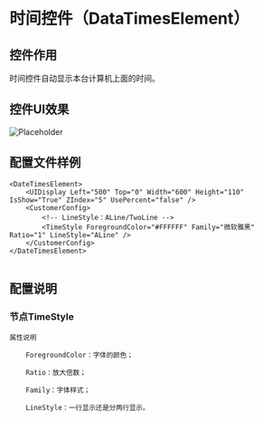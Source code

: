 # 时间控件（DataTimesElement）

## 控件作用

时间控件自动显示本台计算机上面的时间。

## 控件UI效果
![Placeholder](../../images/DataTimesElement.png)

## 配置文件样例

```
<DateTimesElement>
	<UIDisplay Left="500" Top="0" Width="600" Height="110" IsShow="True" ZIndex="5" UsePercent="false" />
	<CustomerConfig>
		<!-- LineStyle：ALine/TwoLine -->
		<TimeStyle ForegroundColor="#FFFFFF" Family="微软雅黑" Ratio="1" LineStyle="ALine" />
	</CustomerConfig>
</DateTimesElement>


```

## 配置说明

### 节点TimeStyle

	属性说明

		ForegroundColor：字体的颜色；

		Ratio：放大倍数； 

		Family：字体样式；

		LineStyle：一行显示还是分两行显示。


 



 


